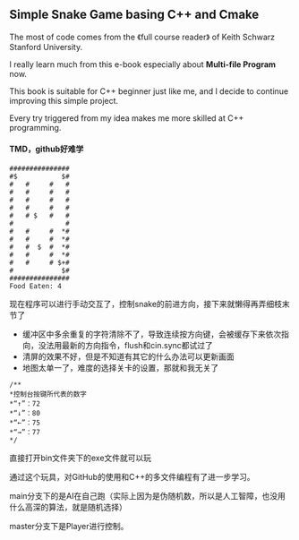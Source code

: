 ## Simple Snake Game basing C++ and Cmake

The most of code comes from the 《full course reader》 of Keith Schwarz Stanford University.

I really learn much from this e-book especially about **Multi-file Program** now.

This book is suitable for C++ beginner just like me, and I decide to continue improving this simple project.

Every try triggered from my idea makes me more  skilled at C++ programming.



#### TMD，github好难学



```
###############
#$           $#
#   #     #   #
#   #     #   #
#   #     #   #
#   #     #   #
#   # $   #   #
#             #
#   #     #  *#
#   #     #  *#
#   #  $  #  *#
#   #     #  *#
#   #     # $+#
#            $#
###############
Food Eaten: 4
```



现在程序可以进行手动交互了，控制snake的前进方向，接下来就懒得再弄细枝末节了

* 缓冲区中多余重复的字符清除不了，导致连续按方向键，会被缓存下来依次指向，没法用最新的方向指令，flush和cin.sync都试过了
* 清屏的效果不好，但是不知道有其它的什么办法可以更新画面
* 地图太单一了，难度的选择关卡的设置，那就和我无关了

```
/**
*控制台按键所代表的数字
*“↑”：72
*“↓”：80
*“←”：75
*“→”：77
*/
```



直接打开bin文件夹下的exe文件就可以玩



通过这个玩具，对GitHub的使用和C++的多文件编程有了进一步学习。



main分支下的是AI在自己跑（实际上因为是伪随机数，所以是人工智障，也没用什么高深的算法，就是随机选择）

master分支下是Player进行控制。